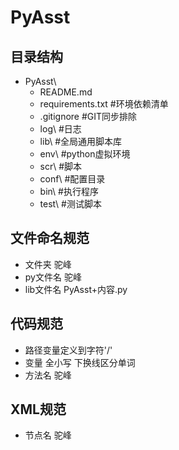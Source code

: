 # PyAsst
## 目录结构
- PyAsst\
  - README.md  
  - requirements.txt    #环境依赖清单
  - .gitignore          #GIT同步排除
  - log\                #日志
  - lib\                #全局通用脚本库
  - env\                #python虚拟环境
  - scr\                #脚本
  - conf\               #配置目录
  - bin\                #执行程序
  - test\               #测试脚本

## 文件命名规范
- 文件夹 驼峰
- py文件名 驼峰
- lib文件名 PyAsst+内容.py

## 代码规范
- 路径变量定义到字符'/'
- 变量 全小写 下换线区分单词
- 方法名 驼峰

## XML规范
- 节点名 驼峰